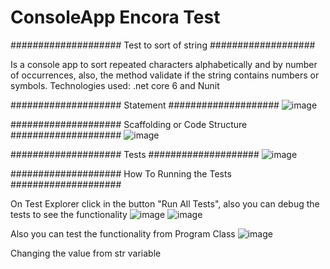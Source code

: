# ConsoleApp Encora Test
#################### Test to sort of string ###################

Is a console app to sort repeated characters alphabetically and by number of occurrences, also, the method validate if the string contains numbers or symbols.
Technologies used: .net core 6 and Nunit

#################### Statement ####################
![image](https://user-images.githubusercontent.com/196637/190313932-f99ff0c6-fa8f-433c-8a96-d45a7f080ec7.png)

#################### Scaffolding or Code Structure ####################
![image](https://user-images.githubusercontent.com/196637/191074642-12c35d1c-b75b-41b5-89fc-0997adf48bfc.png)

#################### Tests ####################
![image](https://user-images.githubusercontent.com/196637/191074827-acd87a60-9d2b-4073-8e79-cdd7d30f708b.png)

#################### How To Running the Tests ####################

On Test Explorer click in the button "Run All Tests", also you can debug the tests to see the functionality
![image](https://user-images.githubusercontent.com/196637/191076243-f44814f7-9760-47c5-b6c5-9474b682e116.png)
![image](https://user-images.githubusercontent.com/196637/191076328-8332fa46-5b71-4c75-8b9e-5af9ac9abe7e.png)

Also you can test the functionality from Program Class
![image](https://user-images.githubusercontent.com/196637/191076479-aa94bb73-1752-40f2-9abe-09a10a5eec33.png)

Changing the value from str variable
